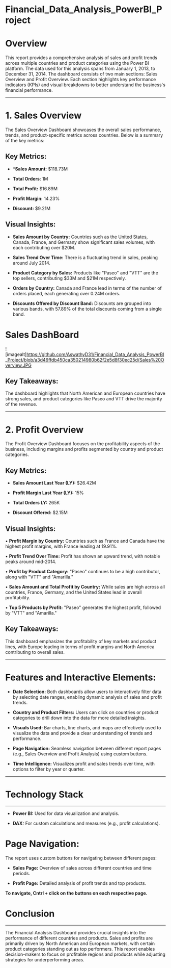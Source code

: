 # Financial_Data_Analysis_PowerBI_Project

# Overview
This report provides a comprehensive analysis of sales and profit trends across multiple countries and product categories using the Power BI platform. The data used for this analysis spans from January 1, 2013, to December 31, 2014.
The dashboard consists of two main sections: Sales Overview and Profit Overview. Each section highlights key performance indicators (KPIs) and visual breakdowns to better understand the business's financial performance.
________________________________________
# 1. Sales Overview
The Sales Overview Dashboard showcases the overall sales performance, trends, and product-specific metrics across countries. Below is a summary of the key metrics:

## Key Metrics:

*	***Sales Amount:** $118.73M

* **Total Orders**: 1M

* **Total Profit:** $16.89M

*	**Profit Margin:** 14.23%

* **Discount:** $9.21M

## Visual Insights:
*	**Sales Amount by Country:** Countries such as the United States, Canada, France, and Germany show significant sales volumes, with each contributing over $20M.

*	**Sales Trend Over Time:** There is a fluctuating trend in sales, peaking around July 2014.

*	**Product Category by Sales:** Products like "Paseo" and "VTT" are the top sellers, contributing $33M and $21M respectively.

*	**Orders by Country:** Canada and France lead in terms of the number of orders placed, each generating over 0.24M orders.

*	**Discounts Offered by Discount Band:** Discounts are grouped into various bands, with 57.89% of the total discounts coming from a single band.

# Sales DashBoard
![imagealt]https://github.com/AswathyD31/Financial_Data_Analysis_PowerBI_Project/blob/a3d46ffdb450ca350214980b62f2e5d8f30ec25d/Sales%20Overview.JPG


## Key Takeaways:
The dashboard highlights that North American and European countries have strong sales, and product categories like Paseo and VTT drive the majority of the revenue.
________________________________________
# 2. Profit Overview
The Profit Overview Dashboard focuses on the profitability aspects of the business, including margins and profits segmented by country and product categories.

## Key Metrics:

*	**Sales Amount Last Year (LY):** $26.42M

*	**Profit Margin Last Year (LY):** 15%

*	**Total Orders LY:** 265K

*	**Discount Offered:** $2.15M

## Visual Insights:
•	**Profit Margin by Country:** Countries such as France and Canada have the highest profit margins, with France leading at 19.91%.

•	**Profit Trend Over Time:** Profit has shown an upward trend, with notable peaks around mid-2014.

•	**Profit by Product Category:** "Paseo" continues to be a high contributor, along with "VTT" and "Amarilla."

•	**Sales Amount and Total Profit by Country:** While sales are high across all countries, France, Germany, and the United States lead in overall profitability.

•	**Top 5 Products by Profit:** "Paseo" generates the highest profit, followed by "VTT" and "Amarilla."

## Key Takeaways:
This dashboard emphasizes the profitability of key markets and product lines, with Europe leading in terms of profit margins and North America contributing to overall sales.
________________________________________
# Features and Interactive Elements:

*	**Date Selection:** Both dashboards allow users to interactively filter data by selecting date ranges, enabling dynamic analysis of sales and profit trends.

*	**Country and Product Filters:** Users can click on countries or product categories to drill down into the data for more detailed insights.

*	**Visuals Used:** Bar charts, line charts, and maps are effectively used to visualize the data and provide a clear understanding of trends and performance.

*	**Page Navigation:** Seamless navigation between different report pages (e.g., Sales Overview and Profit Analysis) using custom buttons.

*	**Time Intelligence:** Visualizes profit and sales trends over time, with options to filter by year or quarter.
________________________________________
# Technology Stack
___
*	**Power BI:** Used for data visualization and analysis.

*	**DAX:** For custom calculations and measures (e.g., profit calculations).

# Page Navigation:
The report uses custom buttons for navigating between different pages:

*	**Sales Page:** Overview of sales across different countries and time periods.

*	**Profit Page:** Detailed analysis of profit trends and top products.

**To navigate, Cntrl + click on the buttons on each respective page.**

# Conclusion
___
The Financial Analysis Dashboard provides crucial insights into the performance of different countries and products. Sales and profits are primarily driven by North American and European markets, with certain product categories standing out as top performers. This report enables decision-makers to focus on profitable regions and products while adjusting strategies for underperforming areas.

